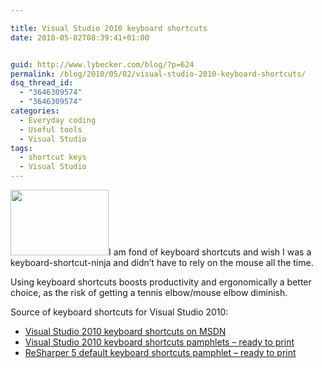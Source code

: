```yaml
---

title: Visual Studio 2010 keyboard shortcuts
date: 2010-05-02T08:39:41+01:00


guid: http://www.lybecker.com/blog/?p=624
permalink: /blog/2010/05/02/visual-studio-2010-keyboard-shortcuts/
dsq_thread_id:
  - "3646309574"
  - "3646309574"
categories:
  - Everyday coding
  - Useful tools
  - Visual Studio
tags:
  - shortcut keys
  - Visual Studio
---
```

[<img loading="lazy" class="alignright size-full wp-image-628" title="Visual Studio 2010 Logo" src="http://www.lybecker.com/blog/wp-content/uploads/VisualStudio2010Logo.jpg" alt="" width="157" height="105" />](http://www.lybecker.com/blog/wp-content/uploads/VisualStudio2010Logo.jpg)I am fond of keyboard shortcuts and wish I was a keyboard-shortcut-ninja and didn’t have to rely on the mouse all the time.

Using keyboard shortcuts boosts productivity and ergonomically a better choice, as the risk of getting a tennis elbow/mouse elbow diminish.

Source of keyboard shortcuts for Visual Studio 2010:

  * [Visual Studio 2010 keyboard shortcuts on MSDN](http://msdn.microsoft.com/en-us/library/dd576362(v=VS.100).aspx "Visual Studio 2010 keyboard shortcuts article on MSDN")
  * [Visual Studio 2010 keyboard shortcuts pamphlets &#8211; ready to print](http://www.microsoft.com/downloads/details.aspx?displaylang=en&FamilyID=92ced922-d505-457a-8c9c-84036160639f "Visual Studio 2010 keyboard shortcut pamphlets")
  * [ReSharper 5 default keyboard shortcuts pamphlet &#8211; ready to print](http://www.jetbrains.com/resharper/docs/ReSharper50DefaultKeymap_VS_scheme.pdf "JetBrains ReSharper keyboard shortcuts pamphlet")
